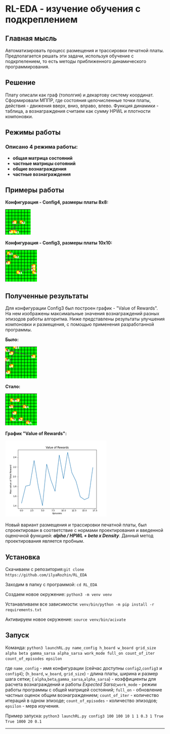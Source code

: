 # RL-EDA - изучение обучения с подкреплением
## Главная мысль
Автоматизировать процесс размещения и трассировки печатной платы. Предполагается решать эти задачи, используя обучение с подкрпелением, то есть методы приближенного динамического программирования.
## Решение
Плату описали как граф (тополгия) и декартову систему координат. Сформировали МППР, где состояния целочисленные точки платы, действия - движения вверх, вниз, вправо, влево. Функция динамики - таблица, а вознаграждения считаем как сумму HPWL и плотности компоновки.
## Режимы работы
### Описано 4 режима работы: 
- **общая матрица состояний**
- **частные матрицы сотояний**
- **общие вознаграждения**
- **частные вознаграждения**
## Примеры работы
 **Конфигурация - Config4, размеры платы 8x8:**

![Гифка](results/dynamic_config4.gif)
 
**Конфигурация - Config3, размеры платы 10x10:**

![Гифка](results/dynamic_config3.gif)

## Полученные результаты
Для конфигурации Config3 был построен график - "Value of Rewards". На нем изображены максимальные значения вознаграждений разных эпизодов работы алгоритма. Ниже представлены результаты улучшения компоновки и размещения, с помощью применения разработанной программы.

**Было:**

![Рисунок1](results/StartImage_config3&work=True.png)

**Стало:**

![Рисунок2](results/MaxImage_config3&work=True.png)

**График "Value of Rewards":**

![Рисунок3](results/config3_values_of_rewards.png)

Новый вариант размещения и трассировки печатной платы, был спроектирован в соответствие с нормами проектирования и введенной оценочной функцией: ***alpha / HPWL + beta x Density***. Данный метод проектирования является пробным.

## Установка
Скачиваем с репозитория:`git clone https://github.com/ilyaRozhin/RL_EDA`

Заходим в папку с программой: `cd RL_EDA`

Создаем новое окружение: `python3 -m venv venv`

Устанавливаем все зависимости: `venv/bin/python -m pip install -r requirements.txt`

Активируем новое окружение: `source venv/bin/acivate`


## Запуск

Команда: `python3 launchRL.py name_config h_board w_board grid_size alpha beta gamma_sarsa alpha_sarsa work_mode full_on count_of_iter count_of_episodes epsilon`

где  `name_config` - имя конфигурации (сейчас доступны `config2`,`config3` и `config4`); (`h_board`, `w_board`, `grid_size`) - длина платы, ширина и размер шага сетки; ( `alpha`,`beta`,`gamma_sarsa`,`alpha_sarsa`) - коэффициенты для расчета вознаграждений и работы  *Expected Sarsa*;`work_mode` - режим работы программы с общей матрицей состояний; `full_on` - обновление частных оценок общим вознаграждением; `count_of_iter` - количество итераций в одном эпизоде; `count_of_episodes` - количество эпизодов; `epsilon` - мера изучения.

Пример запуска: `python3 launchRL.py config3 100 100 10 1 1 0.3 1 True True 1000 20 0.1`





---
